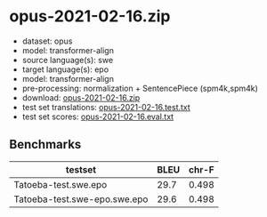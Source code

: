 # opus-2021-02-16.zip

* dataset: opus
* model: transformer-align
* source language(s): swe
* target language(s): epo
* model: transformer-align
* pre-processing: normalization + SentencePiece (spm4k,spm4k)
* download: [opus-2021-02-16.zip](https://object.pouta.csc.fi/Tatoeba-MT-models/swe-epo/opus-2021-02-16.zip)
* test set translations: [opus-2021-02-16.test.txt](https://object.pouta.csc.fi/Tatoeba-MT-models/swe-epo/opus-2021-02-16.test.txt)
* test set scores: [opus-2021-02-16.eval.txt](https://object.pouta.csc.fi/Tatoeba-MT-models/swe-epo/opus-2021-02-16.eval.txt)

## Benchmarks

| testset               | BLEU  | chr-F |
|-----------------------|-------|-------|
| Tatoeba-test.swe.epo 	| 29.7 	| 0.498 |
| Tatoeba-test.swe-epo.swe.epo 	| 29.6 	| 0.498 |

